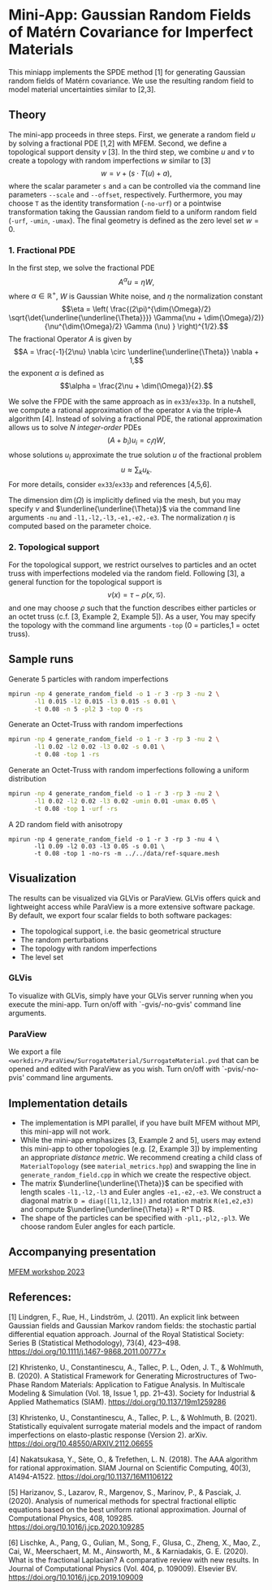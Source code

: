 # Mini-App: Gaussian Random Fields of Matérn Covariance for Imperfect Materials

This miniapp implements the SPDE method [1] for generating Gaussian random
fields of Matérn covariance. We use the resulting random field to model
material uncertainties similar to [2,3].

## Theory

The mini-app proceeds in three steps. First, we generate a random
field $u$ by solving a fractional PDE [1,2] with MFEM. Second, we define a
topological support density $v$ [3]. In the third step, we combine $u$ and $v$
to create a topology with random imperfections $w$ similar to [3]
$$w = v +  (s \cdot T(u) + a),$$
where the scalar parameter `s` and `a` can be controlled via the command line
parameters `--scale` and `--offset`, respectively. Furthermore, you may choose
`T` as the identity transformation (`-no-urf`) or a pointwise transformation
taking the Gaussian random field to a uniform random field (`-urf`, `-umin`,
`-umax`). The final geometry is defined as the zero level set $w=0$.

### 1. Fractional PDE

In the first step, we solve the fractional PDE
$$A^\alpha u = \eta W,$$
where $\alpha \in \mathbb{R}^+$, $W$ is Gaussian White noise,
and $\eta$ the normalization constant
$$\eta = \left( \frac{(2\pi)^{\dim{\Omega}/2} \sqrt{\det{\underline{\underline{\Theta}}}} \Gamma(\nu + \dim{\Omega}/2)} {\nu^{\dim{\Omega}/2} \Gamma (\nu) } \right)^{1/2}.$$
The fractional Operator $A$ is given by
$$A = \frac{-1}{2\nu} \nabla \circ \underline{\underline{\Theta}} \nabla + 1,$$
the exponent $\alpha$ is defined as
$$\alpha = \frac{2\nu + \dim(\Omega)}{2}.$$

We solve the FPDE with the same approach as in `ex33`/`ex33p`. In a nutshell, we
compute a rational approximation of the operator `A` via the
triple-A algorithm [4].
Instead of solving a fractional PDE, the rational approximation allows us to
solve $N$ *integer-order* PDEs
$$(A + b_i) u_i = c_i \eta W,$$
whose solutions $u_i$ approximate the true solution $u$ of the fractional
problem
$$u \approx \sum_k u_k.$$
For more details, consider `ex33`/`ex33p` and references [4,5,6].

The dimension $\dim (\Omega)$ is implicitly defined via the mesh, but you may
specify $\nu$ and $\underline{\underline{\Theta}}$ via the command line
arguments `-nu` and `-l1,-l2,-l3,-e1,-e2,-e3`. The normalization $\eta$ is
computed based on the parameter choice.

### 2. Topological support

For the topological support, we restrict ourselves to particles and an octet
truss with imperfections modeled via the random field. Following [3], a general
function for the topological support is
$$v (x) = \tau - \rho(x,\mathcal{G}).$$
and one may choose $\rho$ such that the function describes either particles or
an octet truss (c.f. [3, Example 2, Example 5]). As a user, You may specify the
topology with the command line arguments `-top` (0 = particles,1 = octet truss).

## Sample runs

Generate 5 particles with random imperfections
```bash
mpirun -np 4 generate_random_field -o 1 -r 3 -rp 3 -nu 2 \
       -l1 0.015 -l2 0.015 -l3 0.015 -s 0.01 \
       -t 0.08 -n 5 -pl2 3 -top 0 -rs
```

Generate an Octet-Truss with random imperfections
```bash
mpirun -np 4 generate_random_field -o 1 -r 3 -rp 3 -nu 2 \
       -l1 0.02 -l2 0.02 -l3 0.02 -s 0.01 \
       -t 0.08 -top 1 -rs
```

Generate an Octet-Truss with random imperfections following a uniform
distribution
```bash
mpirun -np 4 generate_random_field -o 1 -r 3 -rp 3 -nu 2 \
       -l1 0.02 -l2 0.02 -l3 0.02 -umin 0.01 -umax 0.05 \
       -t 0.08 -top 1 -urf -rs
```

A 2D random field with anisotropy
```
mpirun -np 4 generate_random_field -o 1 -r 3 -rp 3 -nu 4 \
       -l1 0.09 -l2 0.03 -l3 0.05 -s 0.01 \
       -t 0.08 -top 1 -no-rs -m ../../data/ref-square.mesh
```

## Visualization

The results can be visualized via GLVis or ParaView. GLVis offers quick and
lightweight access while ParaView is a more extensive software package.
By default, we export four scalar fields to both software packages:
* The topological support, i.e. the basic geometrical structure
* The random perturbations
* The topology with random imperfections
* The level set

### GLVis

To visualize with GLVis, simply have your GLVis server running when you execute
the mini-app. Turn on/off with `-gvis/-no-gvis' command line arguments.

### ParaView

We export a file `<workdir>/ParaView/SurrogateMaterial/SurrogateMaterial.pvd`
that can be opened and edited with ParaView as you wish.
Turn on/off with `-pvis/-no-pvis' command line arguments.

## Implementation details

* The implementation is MPI parallel, if you have built MFEM without MPI, this
  mini-app will not work.
* While the mini-app emphasizes [3, Example 2 and 5], users may extend this
  mini-app to other topologies (e.g. [2, Example 3]) by
  implementing an appropriate *distance metric*. We recommend creating a child
  class of `MaterialTopology` (see `material_metrics.hpp`) and swapping the line
  in `generate_random_field.cpp` in which we create the respective object.
* The matrix $\underline{\underline{\Theta}}$ can be specified with length
  scales `-l1,-l2,-l3` and Euler angles `-e1,-e2,-e3`. We construct a diagonal
  matrix `D = diag([l1,l2,l3])` and rotation matrix `R(e1,e2,e3)` and compute
  $\underline{\underline{\Theta}} = R^T D R$.
* The shape of the particles can be specified with `-pl1,-pl2,-pl3`. We choose
  random Euler angles for each particle.

## Accompanying presentation

[MFEM workshop 2023](https://youtu.be/s2s2YyxdTmU)

## References:

[1] Lindgren, F., Rue, H., Lindström, J. (2011). An explicit link between
    Gaussian fields and Gaussian Markov random fields: the stochastic partial
    differential equation approach. Journal of the Royal Statistical Society:
    Series B (Statistical Methodology), 73(4), 423–498.
    https://doi.org/10.1111/j.1467-9868.2011.00777.x

[2] Khristenko, U., Constantinescu, A., Tallec, P. L., Oden, J. T., &
    Wohlmuth, B. (2020). A Statistical Framework for Generating
    Microstructures of Two-Phase Random Materials: Application to Fatigue
    Analysis. In Multiscale Modeling &amp; Simulation (Vol. 18, Issue 1,
    pp. 21–43). Society for Industrial & Applied Mathematics (SIAM).
    https://doi.org/10.1137/19m1259286

[3] Khristenko, U., Constantinescu, A., Tallec, P. L., & Wohlmuth, B. (2021).
    Statistically equivalent surrogate material models and the impact of
    random imperfections on elasto-plastic response (Version 2). arXiv.
    https://doi.org/10.48550/ARXIV.2112.06655

[4] Nakatsukasa, Y., Sète, O., & Trefethen, L. N. (2018). The AAA algorithm
    for rational approximation. SIAM Journal on Scientific Computing, 40(3),
    A1494-A1522.
    https://doi.org/10.1137/16M1106122

[5] Harizanov, S., Lazarov, R., Margenov, S., Marinov, P., & Pasciak, J.
    (2020). Analysis of numerical methods for spectral fractional elliptic
    equations based on the best uniform rational approximation. Journal of
    Computational Physics, 408, 109285.
    https://doi.org/10.1016/j.jcp.2020.109285

[6] Lischke, A., Pang, G., Gulian, M., Song, F., Glusa, C., Zheng, X., Mao, Z.,
    Cai, W., Meerschaert, M. M., Ainsworth, M., & Karniadakis, G. E. (2020).
    What is the fractional Laplacian? A comparative review with new results.
    In Journal of Computational Physics (Vol. 404, p. 109009). Elsevier BV.
    https://doi.org/10.1016/j.jcp.2019.109009
